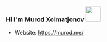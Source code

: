 ### Hi I'm Murod Xolmatjonov <img src="https://media.giphy.com/media/hvRJCLFzcasrR4ia7z/giphy.gif" width="40px" />
- Website: <a href="#">https.//murod.me/</a>
<!--
**murod3363/murod3363** is a ✨ _special_ ✨ repository because its `README.md` (this file) appears on your GitHub profile.

Here are some ideas to get you started:

- 🔭 I’m currently working on ...
- 🌱 I’m currently learning ...
- 👯 I’m looking to collaborate on ...
- 🤔 I’m looking for help with ...
- 💬 Ask me about ...
- 📫 How to reach me: ...
- 😄 Pronouns: ...
- ⚡ Fun fact: ...
-->
